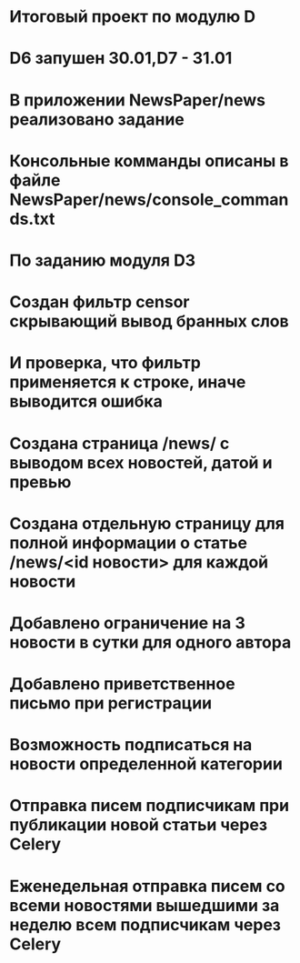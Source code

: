 # Итоговый проект по модулю D
# D6 запушен 30.01,D7 - 31.01
# В приложении NewsPaper/news реализовано задание
# Консольные комманды описаны в файле NewsPaper/news/console_commands.txt
# По заданию модуля D3
# Создан фильтр censor скрывающий вывод бранных слов
# И проверка, что фильтр применяется к строке, иначе выводится ошибка
# Создана страница /news/ с выводом всех новостей, датой и превью
# Создана отдельную страницу для полной информации о статье /news/<id новости> для каждой новости
# Добавлено ограничение на 3 новости в сутки для одного автора
# Добавлено приветственное письмо при регистрации
# Возможность подписаться на новости определенной категории
# Отправка писем подписчикам при публикации новой статьи через Celery
# Еженедельная отправка писем со всеми новостями вышедшими за неделю всем подписчикам через Celery
# 
